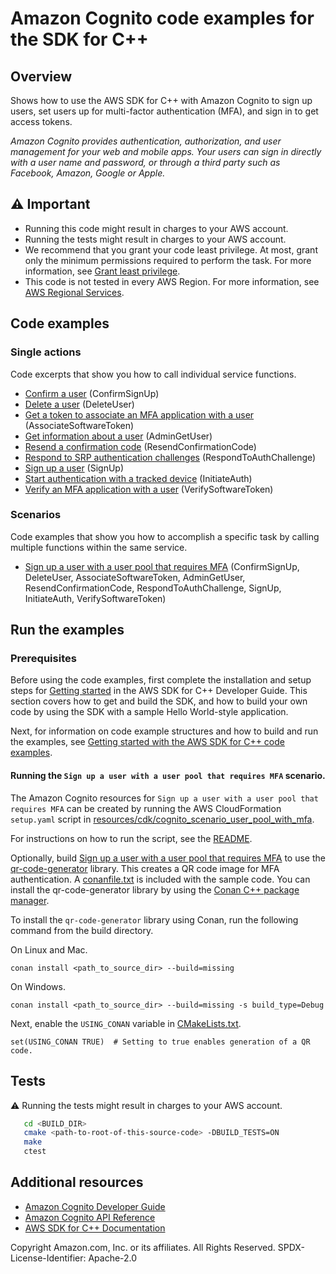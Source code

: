 # Amazon Cognito code examples for the SDK for C++

## Overview

Shows how to use the AWS SDK for C++ with Amazon Cognito to sign up users, set users up for multi-factor authentication (MFA), and sign in to
get access tokens.

*Amazon Cognito provides authentication, authorization, and user management for your web and mobile apps. Your users can sign in directly with a user name and password, or through a third party such as Facebook, Amazon, Google or Apple.*

## ⚠️ Important

* Running this code might result in charges to your AWS account.
* Running the tests might result in charges to your AWS account.
* We recommend that you grant your code least privilege. At most, grant only the minimum permissions required to perform the task. For more information, see [Grant least privilege](https://docs.aws.amazon.com/IAM/latest/UserGuide/best-practices.html#grant-least-privilege).
* This code is not tested in every AWS Region. For more information, see [AWS Regional Services](https://aws.amazon.com/about-aws/global-infrastructure/regional-product-services).

## Code examples

### Single actions

Code excerpts that show you how to call individual service functions.

* [Confirm a user](./getting_started_with_user_pools.cpp) (ConfirmSignUp)
* [Delete a user](./getting_started_with_user_pools.cpp) (DeleteUser)
* [Get a token to associate an MFA application with a user](./getting_started_with_user_pools.cpp) (AssociateSoftwareToken)
* [Get information about a user](./getting_started_with_user_pools.cpp) (AdminGetUser)
* [Resend a confirmation code](./getting_started_with_user_pools.cpp) (ResendConfirmationCode)
* [Respond to SRP authentication challenges](./getting_started_with_user_pools.cpp) (RespondToAuthChallenge)
* [Sign up a user](./getting_started_with_user_pools.cpp) (SignUp)
* [Start authentication with a tracked device](./getting_started_with_user_pools.cpp) (InitiateAuth)
* [Verify an MFA application with a user](./getting_started_with_user_pools.cpp) (VerifySoftwareToken)

### Scenarios

Code examples that show you how to accomplish a specific task by calling multiple functions within the same service.

* [Sign up a user with a user pool that requires MFA](./getting_started_with_user_pools.cpp) (ConfirmSignUp, DeleteUser,
  AssociateSoftwareToken, AdminGetUser, ResendConfirmationCode, RespondToAuthChallenge, SignUp, InitiateAuth, VerifySoftwareToken)

## Run the examples

### Prerequisites
Before using the code examples, first complete the installation and setup steps
for [Getting started](https://docs.aws.amazon.com/sdk-for-cpp/v1/developer-guide/getting-started.html) in the AWS SDK for
C++ Developer Guide.
This section covers how to get and build the SDK, and how to build your own code by using the SDK with a
sample Hello World-style application.

Next, for information on code example structures and how to build and run the examples, see [Getting started with the AWS SDK for C++ code examples](https://docs.aws.amazon.com/sdk-for-cpp/v1/developer-guide/getting-started-code-examples.html).

#### Running the `Sign up a user with a user pool that requires MFA` scenario.

The Amazon Cognito resources for `Sign up a user with a user pool that requires MFA` can be created by running the AWS CloudFormation
`setup.yaml` script in [resources/cdk/cognito_scenario_user_pool_with_mfa](../../../resources/cdk/cognito_scenario_user_pool_with_mfa/setup.yaml).

For instructions on how to run the script, see the [README](../../../resources/cdk/cognito_scenario_user_pool_with_mfa/README.md).

Optionally, build [Sign up a user with a user pool that requires MFA](./getting_started_with_user_pools.cpp) to use the
[qr-code-generator](https://github.com/nayuki/QR-Code-generator) library. This creates a QR code image for MFA authentication.
A [conanfile.txt](conanfile.txt) is included with the sample code. You can install the qr-code-generator library by using the [Conan C++ package manager](https://conan.io/).

To install the `qr-code-generator` library using Conan, run the following command from the build directory.

On Linux and Mac.

`conan install <path_to_source_dir> --build=missing`

On Windows.

`conan install <path_to_source_dir> --build=missing -s build_type=Debug`

Next, enable the `USING_CONAN` variable in [CMakeLists.txt](CMakeLists.txt).

`set(USING_CONAN TRUE)  # Setting to true enables generation of a QR code.`

## Tests
⚠️ Running the tests might result in charges to your AWS account.

```sh
   cd <BUILD_DIR>
   cmake <path-to-root-of-this-source-code> -DBUILD_TESTS=ON
   make
   ctest
```

## Additional resources

* [Amazon Cognito Developer Guide](https://docs.aws.amazon.com/cognito/latest/developerguide/cognito-user-identity-pools.html)
* [Amazon Cognito API Reference](https://docs.aws.amazon.com/cognito-user-identity-pools/latest/APIReference/Welcome.html)
* [AWS SDK for C++ Documentation](https://docs.aws.amazon.com/sdk-for-cpp/index.html)

Copyright Amazon.com, Inc. or its affiliates. All Rights Reserved. SPDX-License-Identifier: Apache-2.0
